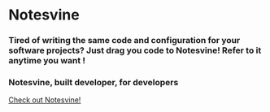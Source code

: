 # Notesvine

### Tired of writing the same code and configuration for your software projects? Just drag you code to Notesvine! Refer to it anytime you want !
### Notesvine, built developer, for developers

[Check out Notesvine!](https://notesvine.herokuapp.com)